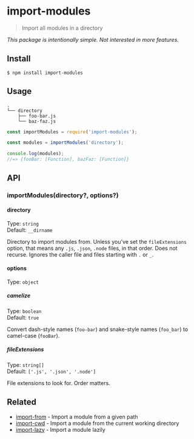 # import-modules

> Import all modules in a directory

*This package is intentionally simple. Not interested in more features.*

## Install

```
$ npm install import-modules
```

## Usage

```
.
└── directory
    ├── foo-bar.js
    └── baz-faz.js
```

```js
const importModules = require('import-modules');

const modules = importModules('directory');

console.log(modules);
//=> {fooBar: [Function], bazFaz: [Function]}
```

## API

### importModules(directory?, options?)

#### directory

Type: `string`\
Default: `__dirname`

Directory to import modules from. Unless you've set the `fileExtensions` option, that means any `.js`, `.json`, `.node` files, in that order. Does not recurse. Ignores the caller file and files starting with `.` or `_`.

#### options

Type: `object`

##### camelize

Type: `boolean`\
Default: `true`

Convert dash-style names (`foo-bar`) and snake-style names (`foo_bar`) to camel-case (`fooBar`).

##### fileExtensions

Type: `string[]`\
Default: `['.js', '.json', '.node']`

File extensions to look for. Order matters.

## Related

- [import-from](https://github.com/sindresorhus/import-from) - Import a module from a given path
- [import-cwd](https://github.com/sindresorhus/import-cwd) - Import a module from the current working directory
- [import-lazy](https://github.com/sindresorhus/import-lazy) - Import a module lazily
